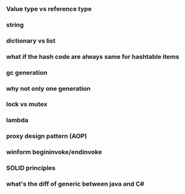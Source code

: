### Value type vs reference type
### string
### dictionary vs list
### what if the hash code are always same for hashtable items
### gc generation
### why not only one generation
### lock vs mutex
### lambda
### proxy design pattern (AOP)
### winform begininvoke/endinvoke
### SOLID principles
### what's the diff of generic between java and C#
